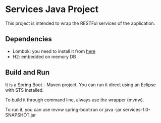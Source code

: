 # Services Java Project

This project is intended to wrap the RESTFul services of the application.

## Dependencies

* Lombok: you need to install it from [here](https://projectlombok.org/download.html)
* H2: embedded on memory DB

## Build and Run

It is a Spring Boot - Maven project. You can run it direct using an Eclipse with STS installed.

To build it through command line, always use the wrapper (mvnw).

To run it, you can use mvnw spring-boot:run or java -jar services-1.0-SNAPSHOT.jar